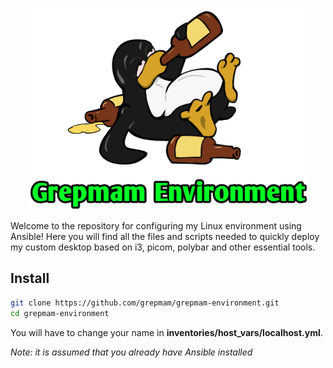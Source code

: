 <p align="center">
    <img width="450" src="/media/logo.png">
</p>

Welcome to the repository for configuring my Linux environment using Ansible! Here you will find all the files and scripts needed to quickly deploy my custom desktop based on i3, picom, polybar and other essential tools.

## Install

```bash
git clone https://github.com/grepmam/grepmam-environment.git
cd grepmam-environment
```

You will have to change your name in **inventories/host_vars/localhost.yml**.

*Note: it is assumed that you already have Ansible installed*
